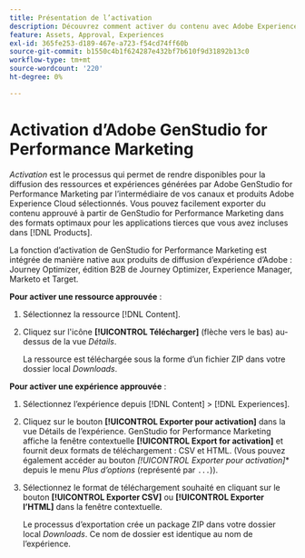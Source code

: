 ```yaml
---
title: Présentation de l’activation
description: Découvrez comment activer du contenu avec Adobe Experience Cloud et des applications tierces.
feature: Assets, Approval, Experiences
exl-id: 365fe253-d189-467e-a723-f54cd74ff60b
source-git-commit: b1550c4b1f624287e432bf7b610f9d31892b13c0
workflow-type: tm+mt
source-wordcount: '220'
ht-degree: 0%

---
```


# Activation d’Adobe GenStudio for Performance Marketing

_Activation_ est le processus qui permet de rendre disponibles pour la diffusion des ressources et expériences générées par Adobe GenStudio for Performance Marketing par l’intermédiaire de vos canaux et produits Adobe Experience Cloud sélectionnés. Vous pouvez facilement exporter du contenu approuvé à partir de GenStudio for Performance Marketing dans des formats optimaux pour les applications tierces que vous avez incluses dans [!DNL Products].

La fonction d’activation de GenStudio for Performance Marketing est intégrée de manière native aux produits de diffusion d’expérience d’Adobe : Journey Optimizer, édition B2B de Journey Optimizer, Experience Manager, Marketo et Target.

**Pour activer une ressource approuvée** :

1. Sélectionnez la ressource [!DNL Content].

1. Cliquez sur l&#39;icône **[!UICONTROL Télécharger]** (flèche vers le bas) au-dessus de la vue _Détails_.

   La ressource est téléchargée sous la forme d’un fichier ZIP dans votre dossier local _Downloads_.

**Pour activer une expérience approuvée** :

1. Sélectionnez l’expérience depuis [!DNL Content] > [!DNL Experiences].

1. Cliquez sur le bouton **[!UICONTROL Exporter pour activation]** dans la vue Détails de l’expérience. GenStudio for Performance Marketing affiche la fenêtre contextuelle **[!UICONTROL Export for activation]** et fournit deux formats de téléchargement : CSV et HTML. (Vous pouvez également accéder au bouton *[!UICONTROL Exporter pour activation]** depuis le menu _Plus d’options_ (représenté par `...`)).

1. Sélectionnez le format de téléchargement souhaité en cliquant sur le bouton **[!UICONTROL Exporter CSV]** ou **[!UICONTROL Exporter l’HTML]** dans la fenêtre contextuelle.

   Le processus d’exportation crée un package ZIP dans votre dossier local _Downloads_. Ce nom de dossier est identique au nom de l’expérience.
